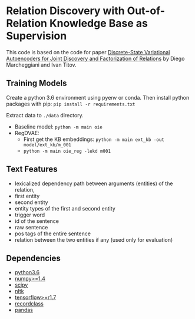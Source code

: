 # Relation Discovery with Out-of-Relation Knowledge Base as Supervision

This code is based on the code for paper [Discrete-State Variational Autoencoders for Joint Discovery and Factorization of Relations](https://transacl.org/ojs/index.php/tacl/article/viewFile/761/190) by Diego Marcheggiani and Ivan Titov.

## Training Models

Create a python 3.6 environment using pyenv or conda. Then install python packages with pip:
`pip install -r requirements.txt`

Extract data to `./data` directory.

- Baseline model: `python -m main oie`
- RegDVAE: 
  - First get the KB embeddings: `python -m main ext_kb -out model/ext_kb/m_001`
  - `python -m main oie_reg -lekd m001`

## Text Features

 - lexicalized dependency path between arguments (entities) of the relation,
 - first entity
 - second entity
 - entity types of the first and second entity
 - trigger word
 - id of the sentence
 - raw sentence
 - pos tags of the entire sentence
 - relation between the two entities if any (used only for evaluation)

## Dependencies
- [python3.6](https://www.python.org)
- [numpy>=1.4](http://http://www.numpy.org/)
- [scipy](http://https://www.scipy.org/)
- [nltk](http://http://www.nltk.org/)
- [tensorflow>=r1.7](https://www.tensorflow.org/)
- [recordclass](https://bitbucket.org/intellimath/recordclass)
- [pandas](https://pandas.pydata.org/)
